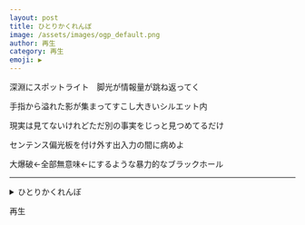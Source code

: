 ```yaml
---
layout: post
title: ひとりかくれんぼ
image: /assets/images/ogp_default.png
author: 再生
category: 再生
emoji: ▶️ 
---
```


<div class="tanka-area"><div class="tanka">
<p>深淵にスポットライト　脚光が情報量が跳ね返ってく</p>
<p>手指から溢れた影が集まってすこし大きいシルエット内</p>
<p>現実は見てないけれどただ別の事実をじっと見つめてるだけ</p>
<p>センテンス偏光板を付け外す出入力の間に病めよ</p>
<p>大爆破<span class="safari-rotate-positive">←</span>全部無意味<span class="safari-rotate-positive">←</span>にするような暴力的なブラックホール</p></div></div>

---

<details><summary>ひとりかくれんぼ</summary>
深淵にスポットライト　脚光が情報量が跳ね返ってく<br />
手指から溢れた影が集まってすこし大きいシルエット内<br />
現実は見てないけれどただ別の事実をじっと見つめてるだけ<br />
センテンス偏光板を付け外す出入力の間に病めよ<br />
大爆破→全部無意味→にするような暴力的なブラックホール<br />
<br />
</details>

再生
